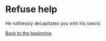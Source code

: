 # Refuse help

He ruthlessly decapitates you with his sword. 

[Back to the beginning](../beginning.md)
